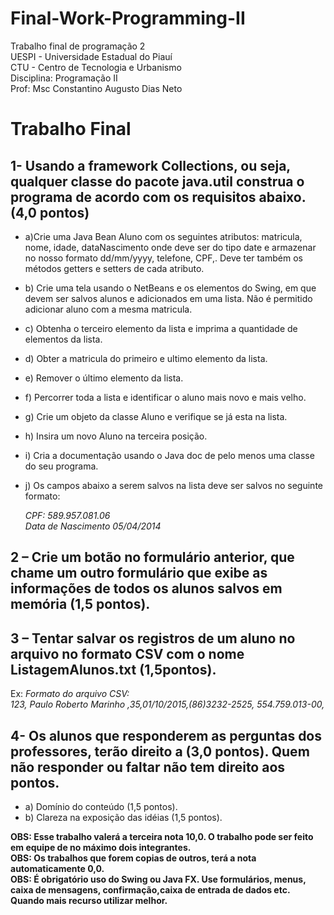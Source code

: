 # Final-Work-Programming-II
 Trabalho final de programação 2 <br/>
 UESPI - Universidade Estadual do Piauí <br/>
CTU - Centro de Tecnologia e Urbanismo <br/>
Disciplina: Programação II <br/>
Prof: Msc Constantino Augusto Dias Neto <br/>

#  Trabalho Final

## 1- Usando a framework Collections, ou seja, qualquer classe do pacote java.util construa o programa de acordo com os requisitos abaixo. (4,0 pontos)

- a)Crie uma Java Bean Aluno com os seguintes atributos: matricula, nome, idade, dataNascimento onde
deve ser do tipo date e armazenar no nosso formato dd/mm/yyyy, telefone, CPF,. Deve ter também os métodos getters e setters de cada atributo.
- b) Crie uma tela usando o NetBeans e os elementos do Swing, em que devem ser salvos alunos e adicionados em uma lista. Não é permitido adicionar aluno com a mesma matricula.
- c) Obtenha o terceiro elemento da lista e imprima a quantidade de elementos da lista.
- d) Obter a matricula do primeiro e ultimo elemento da lista.
- e) Remover o último elemento da lista.
- f) Percorrer toda a lista e identificar o aluno mais novo e mais velho.
- g) Crie um objeto da classe Aluno e verifique se já esta na lista.
- h) Insira um novo Aluno na terceira posição.
- i) Cria a documentação usando o Java doc de pelo menos uma classe do seu programa.
- j) Os campos abaixo a serem salvos na lista deve ser salvos no seguinte formato:

   _CPF: 589.957.081.06   
   Data de Nascimento 05/04/2014_
  
## 2 – Crie um botão no formulário anterior, que chame um outro formulário que exibe as informações de todos os alunos salvos em memória (1,5 pontos).

## 3 – Tentar salvar os registros de um aluno no arquivo no formato CSV com o nome ListagemAlunos.txt (1,5pontos).

  Ex: 
  _Formato do arquivo CSV:  
    123, Paulo Roberto Marinho ,35,01/10/2015,(86)3232-2525, 554.759.013-00,_

## 4- Os alunos que responderem as perguntas dos professores, terão direito a (3,0 pontos). Quem não responder ou faltar não tem direito aos pontos.
- a) Domínio do conteúdo (1,5 pontos).
- b) Clareza na exposição das idéias (1,5 pontos).

 **OBS: Esse trabalho valerá a terceira nota 10,0. O trabalho pode ser feito em equipe de no máximo dois integrantes.**<br/> 
 **OBS: Os trabalhos que forem copias de outros, terá a nota automaticamente 0,0.**<br/> 
 **OBS: É obrigatório uso do Swing ou Java FX. Use formulários, menus, caixa de mensagens, confirmação,caixa de entrada de dados etc. Quando mais recurso utilizar melhor.**
